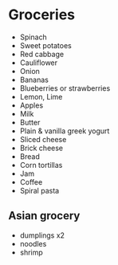 # Groceries

- Spinach
- Sweet potatoes
- Red cabbage
- Cauliflower
- Onion
- Bananas
- Blueberries or strawberries
- Lemon, Lime
- Apples
- Milk
- Butter
- Plain & vanilla greek yogurt
- Sliced cheese
- Brick cheese
- Bread
- Corn tortillas
- Jam
- Coffee
- Spiral pasta

## Asian grocery

- dumplings x2
- noodles
- shrimp
